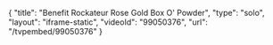 {
    "title": "Benefit Rockateur Rose Gold Box O' Powder",
    "type": "solo",
    "layout": "iframe-static",
    "videoId": "99050376",
    "url": "\/tvpembed\/99050376"
}